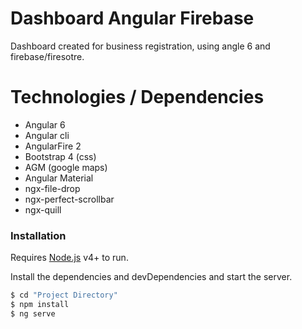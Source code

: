# Dashboard Angular Firebase

Dashboard created for business registration, using angle 6 and firebase/firesotre.

# Technologies / Dependencies

  - Angular 6
  - Angular cli
  - AngularFire 2
  - Bootstrap 4 (css)
  - AGM (google maps)
  - Angular Material
  - ngx-file-drop
  - ngx-perfect-scrollbar
  - ngx-quill

### Installation

Requires [Node.js](https://nodejs.org/) v4+ to run.

Install the dependencies and devDependencies and start the server.

```sh
$ cd "Project Directory"
$ npm install
$ ng serve
```
